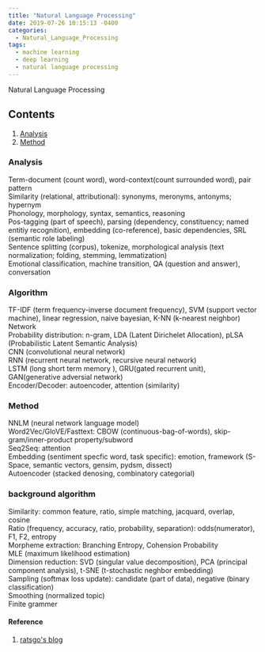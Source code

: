 ```yaml
---
title: "Natural Language Processing"
date: 2019-07-26 10:15:13 -0400
categories:
  - Natural_Language_Processing
tags:
  - machine learning
  - deep learning
  - natural language processing
---
```


Natural Language Processing

## Contents  
  1. [Analysis](#analysis)   
  2. [Method](#method)
  
### Analysis
  Term-document (count word), word-context(count surrounded word), pair pattern  
  Similarity (relational, attributional): synonyms, meronyms, antonyms; hypernym  
  Phonology, morphology, syntax, semantics, reasoning  
  Pos-tagging (part of speech), parsing (dependency, constituency; named entitiy recognition), embedding (co-reference), basic dependencies, SRL (semantic role labeling)  
  Sentence splitting (corpus), tokenize, morphological analysis (text normalization; folding, stemming, lemmatization)  
  Emotional classification, machine transition, QA (question and answer), conversation
  
### Algorithm
  TF-IDF (term frequency-inverse document frequency), SVM (support vector machine), linear regression, naive bayesian, K-NN (k-nearest neighbor)  
  Network  
  Probability distribution: n-gram, LDA (Latent Dirichelet Allocation), pLSA (Probabilistic Latent Semantic Analysis)  
  CNN (convolutional neural network)  
  RNN (recurrent neural network, recursive neural network)  
  LSTM (long short term memory ), GRU(gated recurrent unit), GAN(generative adversial network)  
  Encoder/Decoder: autoencoder, attention (similarity)
  
### Method 
  NNLM (neural network language model)  
  Word2Vec/GloVE/Fasttext: CBOW (continuous-bag-of-words), skip-gram/inner-product property/subword  
  Seq2Seq: attention  
  Embedding (sentiment specfic word, task specific): emotion, framework (S-Space, semantic vectors, gensim, pydsm, dissect)  
  Autoencoder (stacked denosing, combinatory categorial)
  
### background algorithm
  Similarity: common feature, ratio, simple matching, jacquard, overlap, cosine  
  Ratio (frequency, accuracy, ratio, probability, separation): odds(numerator), F1, F2, entropy  
  Morpheme extraction: Branching Entropy, Cohension Probability  
  MLE (maximum likelihood estimation)  
  Dimension reduction: SVD (singular value decomposition), PCA (principal component analysis), t-SNE (t-stochastic neghbor embedding)  
  Sampling (softmax loss update): candidate (part of data), negative (binary classification)  
  Smoothing (normalized topic)  
  Finite grammer
  
#### Reference
1. [ratsgo's blog][ratsgos blog]  

[ratsgos blog]: https://ratsgo.github.io/blog/categories/
